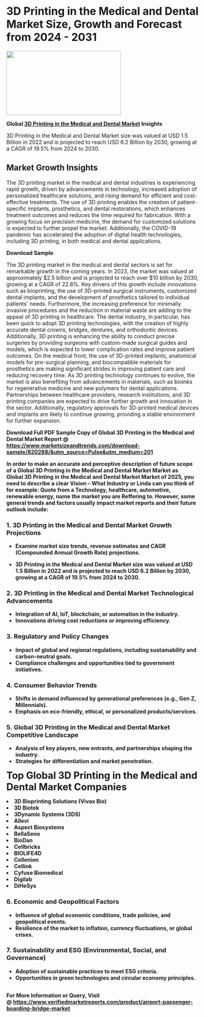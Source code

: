 <H1>3D Printing in the Medical and Dental Market Size, Growth and Forecast from 2024 - 2031</H1><img class="aligncenter size-medium wp-image-584254" src="https://thirdeyenews.in/wp-content/uploads/2024/09/Global-Market-Research-300x168.jpeg" alt="" width="300" height="168" /><p><strong>Global&nbsp;<a href="https://www.marketsizeandtrends.com/download-sample/820288/&amp;utm_source=Pulse&amp;utm_medium=201">3D Printing in the Medical and Dental Market</a> Insights</strong></p><p>3D Printing in the Medical and Dental Market size was valued at USD 1.5 Billion in 2022 and is projected to reach USD 6.2 Billion by 2030, growing at a CAGR of 19.5% from 2024 to 2030.</p><p><h2>Market Growth Insights</h2> <p>The 3D printing market in the medical and dental industries is experiencing rapid growth, driven by advancements in technology, increased adoption of personalized healthcare solutions, and rising demand for efficient and cost-effective treatments. The use of 3D printing enables the creation of patient-specific implants, prosthetics, and dental restorations, which enhances treatment outcomes and reduces the time required for fabrication. With a growing focus on precision medicine, the demand for customized solutions is expected to further propel the market. Additionally, the COVID-19 pandemic has accelerated the adoption of digital health technologies, including 3D printing, in both medical and dental applications.</p> <p><strong>Download Sample</strong></p> <p>The 3D printing market in the medical and dental sectors is set for remarkable growth in the coming years. In 2023, the market was valued at approximately $2.5 billion and is projected to reach over $10 billion by 2030, growing at a CAGR of 22.8%. Key drivers of this growth include innovations such as bioprinting, the use of 3D-printed surgical instruments, customized dental implants, and the development of prosthetics tailored to individual patients' needs. Furthermore, the increasing preference for minimally invasive procedures and the reduction in material waste are adding to the appeal of 3D printing in healthcare. The dental industry, in particular, has been quick to adopt 3D printing technologies, with the creation of highly accurate dental crowns, bridges, dentures, and orthodontic devices. Additionally, 3D printing is enhancing the ability to conduct precise surgeries by providing surgeons with custom-made surgical guides and models, which is expected to lower complication rates and improve patient outcomes. On the medical front, the use of 3D-printed implants, anatomical models for pre-surgical planning, and biocompatible materials for prosthetics are making significant strides in improving patient care and reducing recovery time. As 3D printing technology continues to evolve, the market is also benefiting from advancements in materials, such as bioinks for regenerative medicine and new polymers for dental applications. Partnerships between healthcare providers, research institutions, and 3D printing companies are expected to drive further growth and innovation in the sector. Additionally, regulatory approvals for 3D-printed medical devices and implants are likely to continue growing, providing a stable environment for further expansion. <p><strong></p><p><span class=""><strong>Download Full PDF Sample Copy of Global 3D Printing in the Medical and Dental Market Report</strong> @ <a href="https://www.marketsizeandtrends.com/download-sample/820288/&amp;utm_source=Pulse&amp;utm_medium=201" target="_blank">https://www.marketsizeandtrends.com/download-sample/820288/&amp;utm_source=Pulse&amp;utm_medium=201</a></span></p><p>In order to make an accurate and perceptive description of future scope of a Global&nbsp;3D Printing in the Medical and Dental Market Market as Global&nbsp;3D Printing in the Medical and Dental Market Market of 2025, you need to describe a clear Vision &ndash; What Industry or Linda can you think of for example: Quote from a Technology, healthcare, automotive, renewable energy, name the market you are Reffering to. However, some general trends and factors usually impact market reports and their future outlook include:</p><h3>1.&nbsp;<strong>3D Printing in the Medical and Dental Market Growth Projections</strong></h3><ul><li>Examine market size trends, revenue estimates and CAGR (Compounded Annual Growth Rate) projections.</li><li><p>3D Printing in the Medical and Dental Market size was valued at USD 1.5 Billion in 2022 and is projected to reach USD 6.2 Billion by 2030, growing at a CAGR of 19.5% from 2024 to 2030.</p></li></ul><h3>2.&nbsp;<strong>3D Printing in the Medical and Dental Market Technological Advancements</strong></h3><ul><li>Integration of AI, IoT, blockchain, or automation in the industry.</li><li>Innovations driving cost reductions or improving efficiency.</li></ul><h3>3.&nbsp;<strong>Regulatory and Policy Changes</strong></h3><ul><li>Impact of global and regional regulations, including sustainability and carbon-neutral goals.</li><li>Compliance challenges and opportunities tied to government initiatives.</li></ul><h3>4.&nbsp;<strong>Consumer Behavior Trends</strong></h3><ul><li>Shifts in demand influenced by generational preferences (e.g., Gen Z, Millennials).</li><li>Emphasis on eco-friendly, ethical, or personalized products/services.</li></ul><h3>5.&nbsp;<strong>Global 3D Printing in the Medical and Dental Market Competitive Landscape</strong></h3><ul><li>Analysis of key players, new entrants, and partnerships shaping the industry.</li><li>Strategies for differentiation and market penetration.</li></ul><p data-pm-slice="1 1 []"><span style="color: inherit; font-family: inherit; font-size: 25px;">Top Global 3D Printing in the Medical and Dental Market Companies</span></p><div class="" data-test-id=""><p><li>3D Bioprinting Solutions (Vivax Bio)</li><li> 3D Biotek</li><li> 3Dynamic Systems (3DS)</li><li> Allevi</li><li> Aspect Biosystems</li><li> BellaSeno</li><li> BioDan</li><li> Cellbricks</li><li> BIOLIFE4D</li><li> Cellenion</li><li> Cellink</li><li> Cyfuse Biomedical</li><li> Digilab</li><li> DiHeSys</li></p></div><h3>6.&nbsp;<strong>Economic and Geopolitical Factors</strong></h3><ul><li>Influence of global economic conditions, trade policies, and geopolitical events.</li><li>Resilience of the market to inflation, currency fluctuations, or global crises.</li></ul><h3>7.&nbsp;<strong>Sustainability and ESG (Environmental, Social, and Governance)</strong></h3><ul><li>Adoption of sustainable practices to meet ESG criteria.</li><li>Opportunities in green technologies and circular economy principles.</li></ul><h2><strong style="font-size: 14px;">For More Information or Query, Visit @&nbsp;</strong><a style="background-color: #ffffff; font-size: 14px;" href="https://www.marketsizeandtrends.com/report/3d-printing-in-the-medical-and-dental-market/" target="_blank">https://www.verifiedmarketreports.com/product/airport-passenger-boarding-bridge-market</a></h2>
